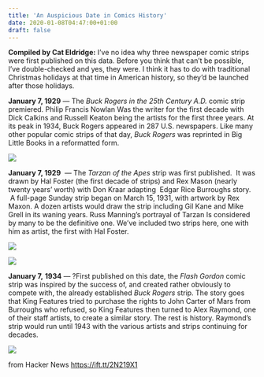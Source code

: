 ```yaml
---
title: 'An Auspicious Date in Comics History'
date: 2020-01-08T04:47:00+01:00
draft: false
---
```


**Compiled by Cat Eldridge:** I’ve no idea why three newspaper comic strips were first published on this data. Before you think that can’t be possible, I’ve double-checked and yes, they were. I think it has to do with traditional Christmas holidays at that time in American history, so they’d be launched after those holidays.

**January 7, 1929** — The _Buck Rogers in the 25th Century A.D._ comic strip premiered. Philip Francis Nowlan Was the writer for the first decade with Dick Calkins and Russell Keaton being the artists for the first three years. At its peak in 1934, Buck Rogers appeared in 287 U.S. newspapers. Like many other popular comic strips of that day, _Buck Rogers_ was reprinted in Big Little Books in a reformatted form. 

![](http://file770.com/wp-content/uploads/Buck-Rogers-strip-1024x313.jpg)

**January 7, 1929**  — The _Tarzan of the Apes_ strip was first published.  It was drawn by Hal Foster (the first decade of strips) and Rex Mason (nearly twenty years’ worth) with Don Kraar adapting  Edgar Rice Burroughs story.  A full-page Sunday strip began on March 15, 1931, with artwork by Rex Maxon. A dozen artists would draw the strip including Gil Kane and Mike Grell in its waning years. Russ Manning’s portrayal of Tarzan Is considered by many to be the definitive one. We’ve included two strips here, one with him as artist, the first with Hal Foster. 

![](http://file770.com/wp-content/uploads/Tarzan-comic.jpg)

![](http://file770.com/wp-content/uploads/tarzan-color-1024x727.jpg)

**January 7,** **1934** — ?First published on this date, the _Flash Gordon_ comic strip was inspired by the success of, and created rather obviously to compete with, the already established _Buck Rogers_ strip. The story goes that King Features tried to purchase the rights to John Carter of Mars from Burroughs who refused, so King Features then turned to Alex Raymond, one of their staff artists, to create a similar story. The rest is history. Raymond’s strip would run until 1943 with the various artists and strips continuing for decades.

![](http://file770.com/wp-content/uploads/Flash-Gordon-strip-1024x823.jpg)

  
  
from Hacker News https://ift.tt/2N219X1